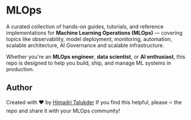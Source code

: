 # MLOps

A curated collection of hands-on guides, tutorials, and reference implementations for **Machine Learning Operations (MLOps)** — covering topics like observability, model deployment, monitoring, automation, scalable architecture, AI Governance and scalable infrastructure.

Whether you're an **MLOps engineer**, **data scientist**, or **AI enthusiast**, this repo is designed to help you build, ship, and manage ML systems in production.


## Author

Created with ❤️ by [Himadri Talukder](https://www.linkedin.com/in/himadri-talukder-214b2539/)
If you find this helpful, please ⭐ the repo and share it with your MLOps community!
